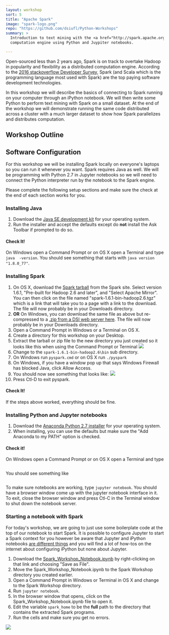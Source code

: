 ```yaml
---
layout: workshop
sort: 5
title: "Apache Spark"
image: "spark-logo.png"
repo: "https://github.com/dsiufl/Python-Workshops"
summary: > 
  Introduction to text mining with the <a href="http://spark.apache.org/">Apache Spark</a> 
  computation engine using Python and Juypiter notebooks.

---
```

Open-sourced less than 2 years ago, Spark is on track to overtake Hadoop in popularity and flexibility as a distributed computation engine. According to the [2016 stackoverflow Developer Survey](http://stackoverflow.com/research/developer-survey-2016#technology-top-paying-tech),
Spark (and Scala which is the programming language most used with Spark) are the top paying software development technologies.

In this workshop we will describe the basics of connecting to Spark running on your computer through an iPython notebook. We will then write some Python to perform text mining with Spark on a small dataset. At the end of the workshop we will demonstrate running the same code distributed across a cluster with a much larger dataset to show how Spark parallelizes and distributes computation.

## Workshop Outline

## Software Configuration

For this workshop we will be installing Spark locally on everyone's laptops
so you can run it whenever you want. Spark requires Java as well. We will 
be programming with Python 2.7 in Jupyter notebooks so we will need to
connect the Python interpreter run by the notebook to the Spark engine.

Please complete the following setup sections and make sure the check at the
end of each section works for you.

### Installing Java

1. Download the [Java SE development kit](http://www.oracle.com/technetwork/java/javase/downloads/jdk8-downloads-2133151.html)
   for your operating system.
1. Run the installer and accept the defaults except do **not** install the Ask
   Toolbar if prompted to do so.

#### Check It!

On Windows open a Command Prompt or on OS X open a Terminal and type `java 
-version`. You should see something that starts with `java version "1.8.0_77"`.
   
### Installing Spark

1. On OS X, download the [Spark tarball](http://spark.apache.org/downloads.html) from the Spark site.
   Select version 1.6.1, "Pre-built for Hadoop 2.6 and later", and "Select Apache Mirror".
   You can then click on the file named "spark-1.6.1-bin-hadoop2.6.tgz" which is a link that
   will take you to a page with a link to the download. The file will now probably be in your Downloads directory.
1. **OR** On Windows, you can download the same file as above but re-compressed to a [.zip from a
   DSI web server here](). The file will now probably be in your Downloads directory.
1. Open a Command Prompt in Windows or a Terminal on OS X.
1. Create a directory for this workshop on your Desktop.
1. Extract the tarball or zip file to the new directory you just created so it
   looks like this when using the Command Prompt or Terminal
   <img src="{{ site.baseurl }}/img/workshops/spark_desktop_dir.png" />
1. Change to the `spark-1.6.1-bin-hadoop2.6\bin` sub directory.
1. On Windows run `pyspark.cmd` or on OS X run `./pyspark`
1. On Windows, if you have a window pop up that says Windows Firewall has 
   blocked Java, click Allow Access.
1. You should now see something that looks like:
   <img src="{{ site.baseurl }}/img/workshops/spark_pyspark.png" />
1. Press Ctl-D to exit pyspark.

   
#### Check It!

If the steps above worked, everything should be fine.


### Installing Python and Jupyter notebooks

1. Download the [Anaconda Python 2.7 installer](https://www.continuum.io/downloads)
   for your operating system.
1. When installing, you can use the defaults but make sure the "Add Anaconda to my PATH"
   option is checked.
   
#### Check it!
On Windows open a Command Prompt or on OS X open a Terminal and type
```python --version
```
You should see something like 
```Python 2.7.11 :: Anaconda 4.0.0 (64-bit)
```

To make sure notebooks are working, type `jupyter notebook`. You should have a
browser window come up with the jupyter notebook interface in it. To exit, 
close the browser window and press Ctl-C in the Terminal window to shut down
the notebook server.

### Starting a notebook with Spark

For today's workshop, we are going to just use some boilerplate code at the top
of our notebook to start Spark. It is possible to configure Jupyter to start a
Spark context for you however be aware that Jupyter and iPython notebooks [are
different things](http://blog.jupyter.org/2015/04/15/the-big-split/) and you
will find a lot of how-tos on the internet about configuring iPython but none
about Jupyter.

1. Download the [Spark_Workshop_Notebook.ipynb](https://raw.githubusercontent.com/dsiufl/Spark-Workshop/master/Spark_Workshop_Notebook.ipynb) 
by right-clicking on that link and choosing "Save as File".
1. Move the Spark_Workshop_Notebook.ipynb to the Spark Workshop directory you 
   created earlier.
1. Open a Command Prompt in Windows or Terminal in OS X and change to the Spark
   Workshop directory.
1. Run `jupyter notebook`.
1. In the browser window that opens, click on the Spark_Workshop_Notebook.ipynb
   file to open it.
1. Edit the variable `spark_home` to be the **full** path to the directory that
   contains the extracted Spark programs.
1. Run the cells and make sure you get no errors.

<img src="{{ site.baseurl }}/img/workshops/spark_notebook.png" />